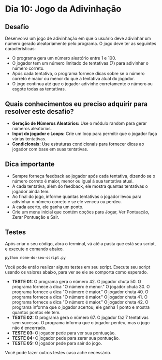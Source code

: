 # Dia 10: Jogo da Adivinhação

## Desafio

Desenvolva um jogo de adivinhação em que o usuário deve adivinhar um número gerado aleatoriamente pelo programa. O jogo deve ter as seguintes características:

- O programa gera um número aleatório entre 1 e 100.
- O jogador tem um número limitado de tentativas (7) para adivinhar o número correto.
- Após cada tentativa, o programa fornece dicas sobre se o número correto é maior ou menor do que a tentativa atual do jogador.
- O jogo continua até que o jogador adivinhe corretamente o número ou esgote todas as tentativas.

## Quais conhecimentos eu preciso adquirir para resolver este desafio?

- **Geração de Números Aleatórios:** Use o módulo random para gerar números aleatórios.
- **Input do jogador e Loops:** Crie um loop para permitir que o jogador faça várias tentativas.
- **Condicionais:** Use estruturas condicionais para fornecer dicas ao jogador com base em suas tentativas.

## Dica importante

- Sempre forneça feedback ao jogador após cada tentativa, dizendo se o número correto é maior, menor ou igual à sua tentativa atual.
- A cada tentativa, além do feedback, ele mostra quantas tentativas o jogador ainda tem.
- Ao final do jogo, informe quantas tentativas o jogador levou para adivinhar o número correto e se ele venceu ou perdeu.
- A cada acerto, ele ganha um ponto.
- Crie um menu inicial que contém opções para Jogar, Ver Pontuação, Zerar Pontuação e Sair.

## Testes

Após criar o seu código, abra o terminal, vá até a pasta que está seu script, e execute o comando abaixo.

```bash
python nome-do-seu-script.py
```

Você pode então realizar alguns testes em seu script. Execute seu script usando os valores abaixo, para ver se ele se comporta como esperado.

- **TESTE 01:** O programa gera o número 42. O jogador chuta 50. O programa fornece a dica "O número é menor." O jogador chuta 30. O programa fornece a dica "O número é maior." O jogador chuta 40. O programa fornece a dica "O número é maior." O jogador chuta 41. O programa fornece a dica "O número é maior." O jogador chuta 42. O programa informa que o jogador acertou, ele ganha 1 ponto e mostra quantos pontos ele tem.
- **TESTE 02:** O programa gera o número 67. O jogador faz 7 tentativas sem sucesso. O programa informa que o jogador perdeu, mas o jogo não é encerrado.
- **TESTE 03:** O jogador pede para ver sua pontuação.
- **TESTE 04:** O jogador pede para zerar sua pontuação.
- **TESTE 05:** O jogador pede para sair do jogo.

Você pode fazer outros testes caso ache necessário.
